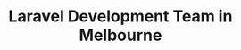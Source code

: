 ---
title: Laravel Development Team in Melbourne
permalink: /landings/laravel-developer-melbourne
technology: Laravel
location: Melbourne
---